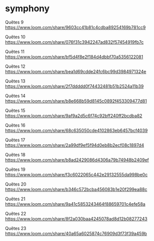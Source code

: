 # symphony
Quêtes 9
https://www.loom.com/share/9603cc41b81c4cdba89254169b781cc9

Quêtes 10
https://www.loom.com/share/076f31c3942247ad832f57454919fb7c

Quêtes 11
https://www.loom.com/share/bf5d4f8e2f184d4dbbf70a5356122081

Quêtes 12
https://www.loom.com/share/bea1d69cdde24fc6bc99d3984971324e

Quêtes 13
https://www.loom.com/share/2f7ddddd0f74432481b51b2524a11b39

Quêtes 14
https://www.loom.com/share/b8e668b59d8145c0892f453309477d81

Quêtes 15
https://www.loom.com/share/9af9a2d5c6f74c92bff240ff2bcdba82

Quêtes 16
https://www.loom.com/share/68c635050cde4102863eb6457bcf4039

Quêtes 17
https://www.loom.com/share/2a99df9ef5f94d0eb8b2ecf08c1897d4

Quêtes 18
https://www.loom.com/share/b8ad2429086d4306a79b74948b2409ef

Quêtes 19
https://www.loom.com/share/f3c6022065c442e29132555da998be0c

Quêtes 20
https://www.loom.com/share/b346c572bcba456083b1e20f299ea88c

Quêtes 21
https://www.loom.com/share/9a41c5853243464f88659701c4efe58a

Quêtes 22
https://www.loom.com/share/8f2a030baa4245078ad8d12b08277243

Quêtes 23
https://www.loom.com/share/40a65a6025874c76909d3f73f39a459b
